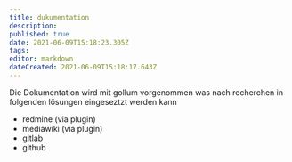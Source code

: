 ```yaml
---
title: dukumentation
description: 
published: true
date: 2021-06-09T15:18:23.305Z
tags: 
editor: markdown
dateCreated: 2021-06-09T15:18:17.643Z
---
```


Die Dokumentation wird mit gollum vorgenommen was nach recherchen in folgenden lösungen eingeseztzt werden kann 
* redmine (via plugin)
* mediawiki (via plugin)
* gitlab 
* github
